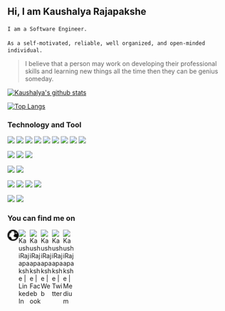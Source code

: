 
<!--
**KaushiRajapakshe/KaushiRajapakshe** is a ✨ _special_ ✨ repository because its `README.md` (this file) appears on your GitHub profile.

Here are some ideas to get you started:

- 🔭 I’m currently working on ...
- 🌱 I’m currently learning ...
- 👯 I’m looking to collaborate on ...
- 🤔 I’m looking for help with ...
- 💬 Ask me about ...
- 📫 How to reach me: ...
- 😄 Pronouns: ...
- ⚡ Fun fact: ...
-->

## Hi, I am Kaushalya Rajapakshe

    I am a Software Engineer.

    As a self-motivated, reliable, well organized, and open-minded individual.

>I believe that a person may work on developing their professional skills and learning new things all the time then they can be genius someday.

[![Kaushalya's github stats](https://github-readme-stats.vercel.app/api?username=KaushiRajapakshe&count_private=true&show_icons=true&theme=dark)](https://github.com/KaushiRajapakshe/github-readme-stats)
<br>

[![Top Langs](https://github-readme-stats.vercel.app/api/top-langs/?username=KaushiRajapakshe&count_private=true&show_icons=true&theme=dark)](https://github.com/KaushiRajapakshe/github-readme-stats)

### Technology and Tool
![](https://img.shields.io/badge/Code-Java-informational?style=flat&logo=java&logoColor=white&color=2bbc8a)
![](https://img.shields.io/badge/Code-SpringBoot-informational?style=flat&logo=springboot&logoColor=white&color=2bbc8a)
![](https://img.shields.io/badge/Code-Python-informational?style=flat&logo=python&logoColor=white&color=2bbc8a)
![](https://img.shields.io/badge/Code-ReactJS-informational?style=flat&logo=react&logoColor=white&color=2bbc8a)
![](https://img.shields.io/badge/Code-Redux-informational?style=flat&logo=redux&logoColor=white&color=2bbc8a)
![](https://img.shields.io/badge/Code-Machine_Learning-informational?style=flat&logoColor=white&color=2bbc8a)
![](https://img.shields.io/badge/Code-Flutter-informational?style=flat&logo=flutter&logoColor=white&color=2bbc8a)
![](https://img.shields.io/badge/Code-AngularJS-informational?style=flat&logo=angular&logoColor=white&color=2bbc8a)
![](https://img.shields.io/badge/Code-PHP-informational?style=flat&logo=php&logoColor=white&color=2bbc8a)

![](https://img.shields.io/badge/SQL-MySQL-informational?style=flat&logo=mysql&logoColor=white&color=2bbc8a)
![](https://img.shields.io/badge/NoSQL-ElasticSearch-informational?style=flat&logo=elastic&logoColor=white&color=2bbc8a)
![](https://img.shields.io/badge/NoSQL-MongoDB-informational?style=flat&logo=mongodb&logoColor=white&color=2bbc8a)

![](https://img.shields.io/badge/OS-MacOS-informational?style=flat&logo=apple&logoColor=white&color=2bbc8a)
![](https://img.shields.io/badge/OS-Windows-informational?style=flat&logo=windows&logoColor=white&color=2bbc8a)

![](https://img.shields.io/badge/GIT-GitHub-informational?style=flat&logo=git&logoColor=white&color=2bbc8a)
![](https://img.shields.io/badge/GIT-GitLab-informational?style=flat&logo=git&logoColor=white&color=2bbc8a)
![](https://img.shields.io/badge/Agile-Jira-informational?style=flat&logo=jira&logoColor=white&color=2bbc8a)
![](https://img.shields.io/badge/DB-Firebase-informational?style=flat&logo=firebase&logoColor=white&color=2bbc8a)

![](https://img.shields.io/badge/Cloud-AWS-informational?style=flat&logo=amazon&logoColor=white&color=2bbc8a)
![](https://img.shields.io/badge/Cloud-GCP-informational?style=flat&logo=google&logoColor=white&color=2bbc8a)
### You can find me on
[<img align="left" alt="KaushiRajapakshe" width="25px" src="https://raw.githubusercontent.com/iconic/open-iconic/master/svg/globe.svg" />][website]
[<img align="left" alt="KaushiRajapakshe | LinkedIn" width="25px" src="https://cdn.jsdelivr.net/npm/simple-icons@v3/icons/linkedin.svg" />][linkedin]
[<img align="left" alt="KaushiRajapakshe | Facebook" width="25px" src="https://cdn.jsdelivr.net/npm/simple-icons@3.4.1/icons/facebook.svg" />][facebook]
[<img align="left" alt="KaushiRajapakshe | Web" width="25px" src="https://cdn.jsdelivr.net/npm/simple-icons@3.4.1/icons/instagram.svg" />][instagram]
[<img align="left" alt="KaushiRajapakshe | Twitter" width="25px" src="https://cdn.jsdelivr.net/npm/simple-icons@v3/icons/twitter.svg" />][twitter]
[<img align="left" alt="KaushiRajapakshe | Medium" width="25px" src="https://cdn.jsdelivr.net/npm/simple-icons@v3/icons/medium.svg" />][medium]

<br>

[website]: https://kaushi11.000webhostapp.com/
[linkedin]: https://www.linkedin.com/in/kaushalyarajapakshe/
[facebook]: https://www.facebook.com/kaushi.rajapakshe1/
[instagram]: https://www.instagram.com/kaushi_rajapakshe/
[twitter]: https://twitter.com/kaushirajapaksh/
[medium]: https://medium.com/@kaushi.rajapakshe/


